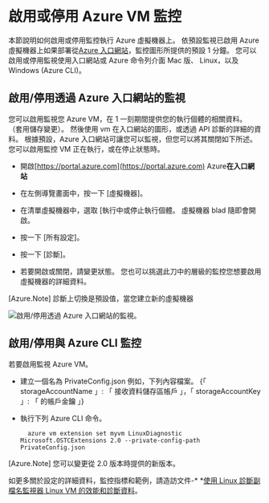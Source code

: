 <properties
   pageTitle="啟用或停用 Azure VM 監控"
   description="說明如何啟用或停用 Azure VM 監控"
   services="virtual-machines-linux"
   documentationCenter="virtual-machines"
   authors="kmouss"
   manager="timlt"
   editor=""/>

<tags
   ms.service="virtual-machines-linux"
   ms.devlang="NA"
   ms.topic="article"
   ms.tgt_pltfrm="vm-linux"
   ms.workload="infrastructure"
   ms.date="02/08/2016"
   ms.author="kmouss"/>
   
# <a name="enable-or-disable-azure-vm-monitoring"></a>啟用或停用 Azure VM 監控

本節說明如何啟用或停用監控執行 Azure 虛擬機器上。 依預設監視已啟用 Azure 虛擬機器上如果部署從[Azure 入口網站](https://portal.azure.com)，監控圖形所提供的預設 1 分鐘。 您可以啟用或停用監視使用入口網站或 Azure 命令列介面 Mac 版、 Linux，以及 Windows (Azure CLI)。 

## <a name="enable--disable-monitoring-through-the-azure-portal"></a>啟用/停用透過 Azure 入口網站的監視
 
您可以啟用監視您 Azure VM，在 1 一刻期間提供您的執行個體的相關資料。 （套用儲存變更）。 然後使用 vm 在入口網站的圖形，或透過 API 診斷的詳細的資料。 根據預設，Azure 入口網站可讓您可以監視，但您可以將其關閉如下所述。 您可以啟用監控 VM 正在執行，或在停止狀態時。

- 開啟[https://portal.azure.com](https://portal.azure.com) Azure**在入口網站**

- 在左側導覽畫面中，按一下 [虛擬機器]。

- 在清單虛擬機器中，選取 [執行中或停止執行個體。 虛擬機器 blad 隨即會開啟。

- 按一下 [所有設定]。

- 按一下 [診斷]。

- 若要開啟或關閉，請變更狀態。 您也可以挑選此刀中的層級的監控您想要啟用虛擬機器的詳細資料。

[Azure.Note] 診斷上切換是預設值，當您建立新的虛擬機器

![啟用/停用透過 Azure 入口網站的監視。][1]


## <a name="enable--disable-monitoring-with-azure-cli"></a>啟用/停用與 Azure CLI 監控
 
若要啟用監視 Azure VM。

- 建立一個名為 PrivateConfig.json 例如，下列內容檔案。
        {「 storageAccountName 」: 「 接收資料儲存區帳戶 」，「 storageAccountKey 」: 「 的帳戶金鑰 」}
- 執行下列 Azure CLI 命令。

        azure vm extension set myvm LinuxDiagnostic Microsoft.OSTCExtensions 2.0 --private-config-path PrivateConfig.json

[Azure.Note] 您可以變更從 2.0 版本時提供的新版本。 

如更多關於設定的詳細資料，監控指標和範例，請造訪文件-* *[使用 Linux 診斷副檔名監視器 Linux VM 的效能和診斷資料](virtual-machines-linux-classic-diagnostic-extension.md)。

<!--Image references-->
[1]: ./media/virtual-machines-linux-vm-monitoring/portal-enable-disable.png
 


